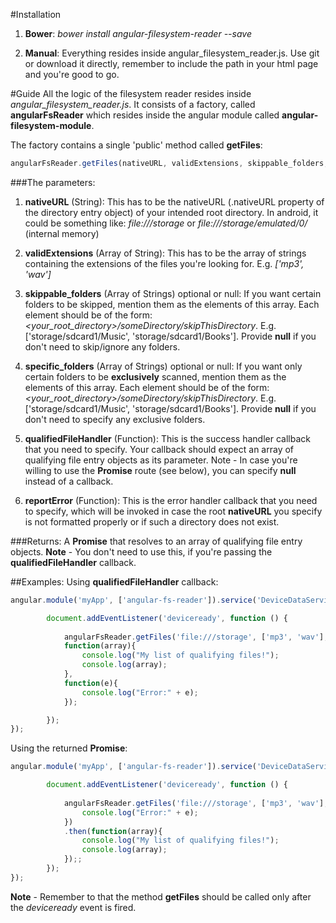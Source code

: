 #Installation
1. **Bower**: *bower install angular-filesystem-reader --save*

2. **Manual**: Everything resides inside angular_filesystem_reader.js. Use git or download it directly, remember to include the path in your html page and you're good to go.

#Guide
All the logic of the filesystem reader resides inside *angular_filesystem_reader.js*. It consists of a factory, called **angularFsReader** which resides inside the angular module called **angular-filesystem-module**.

The factory contains a single 'public' method called **getFiles**:
```javascript
angularFsReader.getFiles(nativeURL, validExtensions, skippable_folders, specific_folders, qualifiedFileHandler, reportError);
```
###The parameters:

1. **nativeURL** (String):
This has to be the nativeURL (.nativeURL property of the directory entry object) of your intended root directory. 
In android, it could be something like: *file:///storage* or *file:///storage/emulated/0/* (internal memory)

2. **validExtensions** (Array of String):
This has to be the array of strings containing the extensions of the files you're looking for. E.g. *['mp3', 'wav']*

3. **skippable_folders** (Array of Strings) optional or null:
If you want certain folders to be skipped, mention them as the elements of this array. 
Each element should be of the form: *<your_root_directory>/someDirectory/skipThisDirectory*. E.g. ['storage/sdcard1/Music', 'storage/sdcard1/Books']. Provide **null** if you don't need to skip/ignore any folders.

4. **specific_folders** (Array of Strings) optional or null:
If you want only certain folders to be **exclusively** scanned, mention them as the elements of this array. 
Each element should be of the form: *<your_root_directory>/someDirectory/skipThisDirectory*. E.g. ['storage/sdcard1/Music', 'storage/sdcard1/Books']. Provide **null** if you don't need to specify any exclusive folders.

5. **qualifiedFileHandler** (Function):
This is the success handler callback that you need to specify. Your callback should expect an array of qualifying file entry objects as its parameter.
Note - In case you're willing to use the **Promise** route (see below), you can specify **null** instead of a callback.

6. **reportError** (Function):
This is the error handler callback that you need to specify, which will be invoked in case the root **nativeURL** you specify is not formatted properly or if such a directory does not exist.

###Returns:
A **Promise** that resolves to an array of qualifying file entry objects.
**Note** - You don't need to use this, if you're passing the **qualifiedFileHandler** callback.



##Examples:
Using **qualifiedFileHandler** callback:
```javascript
angular.module('myApp', ['angular-fs-reader']).service('DeviceDataService', ['$q' 'angularFsReader', function ($q, angularFsReader) {

        document.addEventListener('deviceready', function () {
            
            angularFsReader.getFiles('file:///storage', ['mp3', 'wav'], ['storage/sdcard1/Videos', 'storage/sdcard1/Books'], ['storage/emulated/0/', 'storage/sdcard1'], 
			function(array){
				console.log("My list of qualifying files!");
                console.log(array);
            }, 
			function(e){
				console.log("Error:" + e);
            });

        });
});
```

Using the returned **Promise**:
```javascript
angular.module('myApp', ['angular-fs-reader']).service('DeviceDataService', ['$q' 'angularFsReader', function ($q, angularFsReader) {

        document.addEventListener('deviceready', function () {
            
            angularFsReader.getFiles('file:///storage', ['mp3', 'wav'], ['storage/sdcard1/Videos', 'storage/sdcard1/Books'], ['storage/emulated/0/', 'storage/sdcard1'], null, function(e){};
				console.log("Error:" + e);
            })
			.then(function(array){
				console.log("My list of qualifying files!");
                console.log(array);
            });;            
        });
});
```

**Note** - Remember to that the method **getFiles** should be called only after the *deviceready* event is fired.

